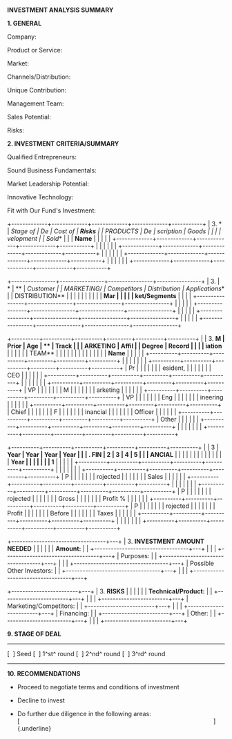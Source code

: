 **INVESTMENT ANALYSIS SUMMARY**

**1. GENERAL**

Company:

Product or Service:

Market:

Channels/Distribution:

Unique Contribution:

Management Team:

Sales Potential:

Risks:

**2. INVESTMENT CRITERIA/SUMMARY**

Qualified Entrepreneurs:

Sound Business Fundamentals:

Market Leadership Potential:

Innovative Technology:

Fit with Our Fund's Investment:

+-------------+-------------+-------------+-------------+-----------+
| 3.  *       | **Stage of  | **De        | **Cost of   | **Risks** |
| *PRODUCTS** | De          | scription** | Goods       |           |
|             | velopment** |             | Sold**      |           |
| **Name**    |             |             |             |           |
+-------------+-------------+-------------+-------------+-----------+
|             |             |             |             |           |
+-------------+-------------+-------------+-------------+-----------+
|             |             |             |             |           |
+-------------+-------------+-------------+-------------+-----------+
|             |             |             |             |           |
+-------------+-------------+-------------+-------------+-----------+

+----------------+----------------+----------------+----------------+
| 3.             | *              | **             | **Customer     |
|   **MARKETING/ | *Competitors** | Distribution** | Applications** |
| DISTRIBUTION** |                |                |                |
|                |                |                |                |
| **Mar          |                |                |                |
| ket/Segments** |                |                |                |
+----------------+----------------+----------------+----------------+
|                |                |                |                |
+----------------+----------------+----------------+----------------+
|                |                |                |                |
+----------------+----------------+----------------+----------------+
|                |                |                |                |
+----------------+----------------+----------------+----------------+

+----------+----------+----------+---------+----------+----------+
|          | 3.  **M  | **Prior  | **Age** | **       | **Track  |
|          | ARKETING | Affil    |         | Degree** | Record** |
|          |          | iation** |         |          |          |
|          |   TEAM** |          |         |          |          |
|          |          |          |         |          |          |
|          | **Name** |          |         |          |          |
+----------+----------+----------+---------+----------+----------+
|          |          |          |         |          |          |
+----------+----------+----------+---------+----------+----------+
| Pr       |          |          |         |          |          |
| esident, |          |          |         |          |          |
| CEO      |          |          |         |          |          |
+----------+----------+----------+---------+----------+----------+
|          |          |          |         |          |          |
+----------+----------+----------+---------+----------+----------+
| VP       |          |          |         |          |          |
| M        |          |          |         |          |          |
| arketing |          |          |         |          |          |
+----------+----------+----------+---------+----------+----------+
| VP       |          |          |         |          |          |
| Eng      |          |          |         |          |          |
| ineering |          |          |         |          |          |
+----------+----------+----------+---------+----------+----------+
| Chief    |          |          |         |          |          |
| F        |          |          |         |          |          |
| inancial |          |          |         |          |          |
| Officer  |          |          |         |          |          |
+----------+----------+----------+---------+----------+----------+
| Other    |          |          |         |          |          |
+----------+----------+----------+---------+----------+----------+
|          |          |          |         |          |          |
+----------+----------+----------+---------+----------+----------+

+----------+----------+----------+----------+----------+----------+
|          | 3        | **Year   | **Year   | **Year   | **Year   |
|          | .  **FIN | 2**      | 3**      | 4**      | 5**      |
|          | ANCIAL** |          |          |          |          |
|          |          |          |          |          |          |
|          | **Year   |          |          |          |          |
|          | 1**      |          |          |          |          |
+----------+----------+----------+----------+----------+----------+
|          |          |          |          |          |          |
+----------+----------+----------+----------+----------+----------+
| P        |          |          |          |          |          |
| rojected |          |          |          |          |          |
| Sales    |          |          |          |          |          |
+----------+----------+----------+----------+----------+----------+
|          |          |          |          |          |          |
+----------+----------+----------+----------+----------+----------+
| P        |          |          |          |          |          |
| rojected |          |          |          |          |          |
| Gross    |          |          |          |          |          |
| Profit % |          |          |          |          |          |
+----------+----------+----------+----------+----------+----------+
| P        |          |          |          |          |          |
| rojected |          |          |          |          |          |
| Profit   |          |          |          |          |          |
| Before   |          |          |          |          |          |
| Taxes    |          |          |          |          |          |
+----------+----------+----------+----------+----------+----------+
|          |          |          |          |          |          |
+----------+----------+----------+----------+----------+----------+

+----------------------------------+---+
| 3.  **INVESTMENT AMOUNT NEEDED** |   |
|                                  |   |
| **Amount:**                      |   |
+----------------------------------+---+
|                                  |   |
+----------------------------------+---+
| Purposes:                        |   |
+----------------------------------+---+
|                                  |   |
+----------------------------------+---+
| Possible Other Investors:        |   |
+----------------------------------+---+
|                                  |   |
+----------------------------------+---+

+------------------------+---+
| 3.  **RISKS**          |   |
|                        |   |
| **Technical/Product:** |   |
+------------------------+---+
|                        |   |
+------------------------+---+
| Marketing/Competitors: |   |
+------------------------+---+
|                        |   |
+------------------------+---+
| Financing:             |   |
+------------------------+---+
| Other:                 |   |
+------------------------+---+
|                        |   |
+------------------------+---+

**9. STAGE OF DEAL**

  -------------------- --------------------
  \[  \] Seed          \[  \] 1^st^ round
  \[  \] 2^nd^ round   \[  \] 3^rd^ round
                       
  -------------------- --------------------

**10. RECOMMENDATIONS**

-   Proceed to negotiate terms and conditions of investment

-   Decline to invest

-   Do further due diligence in the following areas:
    [                                                                                                                 
    ]{.underline}
